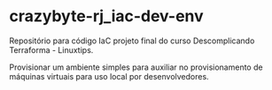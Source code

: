 # crazybyte-rj_iac-dev-env

Repositório para código IaC projeto final do curso Descomplicando Terraforma - Linuxtips.

Provisionar um ambiente simples para auxiliar no provisionamento de máquinas virtuais para uso local por desenvolvedores.